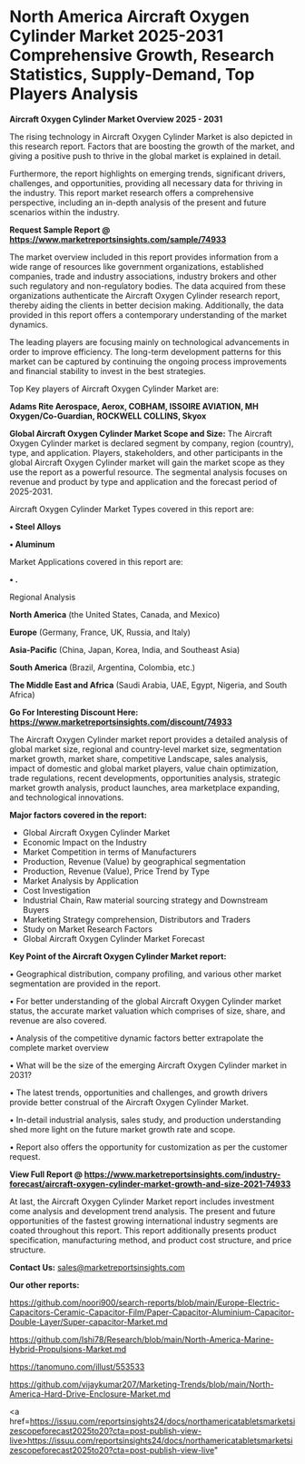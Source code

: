 # North America Aircraft Oxygen Cylinder Market 2025-2031 Comprehensive Growth, Research Statistics, Supply-Demand,  Top Players Analysis

<Strong> Aircraft Oxygen Cylinder Market Overview 2025 - 2031</strong>

The rising technology in Aircraft Oxygen Cylinder Market is also depicted in this research report. Factors that are boosting the growth of the market, and giving a positive push to thrive in the global market is explained in detail.

Furthermore, the report highlights on emerging trends, significant drivers, challenges, and opportunities, providing all necessary data for thriving in the industry. This report market research offers a comprehensive perspective, including an in-depth analysis of the present and future scenarios within the industry.

<strong>Request Sample Report @ <a href=https://www.marketreportsinsights.com/sample/74933>https://www.marketreportsinsights.com/sample/74933</a></strong>

The market overview included in this report provides information from a wide range of resources like government organizations, established companies, trade and industry associations, industry brokers and other such regulatory and non-regulatory bodies. The data acquired from these organizations authenticate the Aircraft Oxygen Cylinder research report, thereby aiding the clients in better decision making. Additionally, the data provided in this report offers a contemporary understanding of the market dynamics.

The leading players are focusing mainly on technological advancements in order to improve efficiency. The long-term development patterns for this market can be captured by continuing the ongoing process improvements and financial stability to invest in the best strategies.

Top Key players of Aircraft Oxygen Cylinder Market are:

<strong>Adams Rite Aerospace, Aerox, COBHAM, ISSOIRE AVIATION, MH Oxygen/Co-Guardian, ROCKWELL COLLINS, Skyox</strong>

<strong><b>Global Aircraft Oxygen Cylinder Market Scope and Size:</b></strong>
The Aircraft Oxygen Cylinder market is declared segment by company, region (country), type, and application. Players, stakeholders, and other participants in the global Aircraft Oxygen Cylinder market will gain the market scope as they use the report as a powerful resource. The segmental analysis focuses on revenue and product by type and application and the forecast period of 2025-2031.

Aircraft Oxygen Cylinder Market Types covered in this report are:

<strong>• Steel Alloys

• Aluminum</strong>

Market Applications covered in this report are:

<strong>• .</strong> 

Regional Analysis

<strong>North America</strong> (the United States, Canada, and Mexico)

<strong>Europe</strong> (Germany, France, UK, Russia, and Italy)

<strong>Asia-Pacific</strong> (China, Japan, Korea, India, and Southeast Asia)

<strong>South America</strong> (Brazil, Argentina, Colombia, etc.)

<strong>The Middle East and Africa</strong> (Saudi Arabia, UAE, Egypt, Nigeria, and South Africa)

<strong>Go For Interesting Discount Here: <a href=https://www.marketreportsinsights.com/discount/74933>https://www.marketreportsinsights.com/discount/74933</a></strong>

The Aircraft Oxygen Cylinder market report provides a detailed analysis of global market size, regional and country-level market size, segmentation market growth, market share, competitive Landscape, sales analysis, impact of domestic and global market players, value chain optimization, trade regulations, recent developments, opportunities analysis, strategic market growth analysis, product launches, area marketplace expanding, and technological innovations.

<strong><b>Major factors covered in the report:</b></strong>
<ul>
  <li>Global Aircraft Oxygen Cylinder Market </li>
  <li>Economic Impact on the Industry</li>
  <li>Market Competition in terms of Manufacturers</li>
  <li>Production, Revenue (Value) by geographical segmentation</li>
  <li>Production, Revenue (Value), Price Trend by Type</li>
  <li>Market Analysis by Application</li>
  <li>Cost Investigation</li>
  <li>Industrial Chain, Raw material sourcing strategy and Downstream Buyers</li>
  <li>Marketing Strategy comprehension, Distributors and Traders</li>
  <li>Study on Market Research Factors</li>
  <li>Global Aircraft Oxygen Cylinder Market Forecast</li>
</ul>

<strong><b>Key Point of the Aircraft Oxygen Cylinder Market report:</b></strong>

• Geographical distribution, company profiling, and various other market segmentation are provided in the report.

• For better understanding of the global Aircraft Oxygen Cylinder market status, the accurate market valuation which comprises of size, share, and revenue are also covered.

• Analysis of the competitive dynamic factors better extrapolate the complete market overview

• What will be the size of the emerging Aircraft Oxygen Cylinder market in 2031?

• The latest trends, opportunities and challenges, and growth drivers provide better construal of the Aircraft Oxygen Cylinder Market.

• In-detail industrial analysis, sales study, and production understanding shed more light on the future market growth rate and scope.

• Report also offers the opportunity for customization as per the customer request.

<strong><b>View Full Report @ <a href=https://www.marketreportsinsights.com/industry-forecast/aircraft-oxygen-cylinder-market-growth-and-size-2021-74933>https://www.marketreportsinsights.com/industry-forecast/aircraft-oxygen-cylinder-market-growth-and-size-2021-74933</a></b></strong>


At last, the Aircraft Oxygen Cylinder Market report includes investment come analysis and development trend analysis. The present and future opportunities of the fastest growing international industry segments are coated throughout this report. This report additionally presents product specification, manufacturing method, and product cost structure, and price structure.

<strong>Contact Us:</strong>
sales@marketreportsinsights.com

<strong>Our other reports:</strong>

<a href=https://github.com/noori900/search-reports/blob/main/Europe-Electric-Capacitors-Ceramic-Capacitor-Film/Paper-Capacitor-Aluminium-Capacitor-Double-Layer/Super-capacitor-Market.md>https://github.com/noori900/search-reports/blob/main/Europe-Electric-Capacitors-Ceramic-Capacitor-Film/Paper-Capacitor-Aluminium-Capacitor-Double-Layer/Super-capacitor-Market.md</a>

<a href=https://github.com/Ishi78/Research/blob/main/North-America-Marine-Hybrid-Propulsions-Market.md>https://github.com/Ishi78/Research/blob/main/North-America-Marine-Hybrid-Propulsions-Market.md</a>

<a href=https://tanomuno.com/illust/553533>https://tanomuno.com/illust/553533</a>

<a href=https://github.com/vijaykumar207/Marketing-Trends/blob/main/North-America-Hard-Drive-Enclosure-Market.md>https://github.com/vijaykumar207/Marketing-Trends/blob/main/North-America-Hard-Drive-Enclosure-Market.md</a>

<a href=https://issuu.com/reportsinsights24/docs/northamericatabletsmarketsizescopeforecast2025to20?cta=post-publish-view-live>https://issuu.com/reportsinsights24/docs/northamericatabletsmarketsizescopeforecast2025to20?cta=post-publish-view-live</a>"
